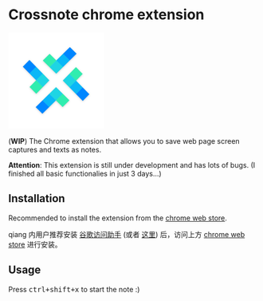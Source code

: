 # Crossnote chrome extension

![](logo192.png)

(**WIP**) The Chrome extension that allows you to save web page screen captures and texts as notes.

**Attention**: This extension is still under development and has lots of bugs. (I finished all basic functionalies in just 3 days...)

## Installation

Recommended to install the extension from the [chrome web store](https://chrome.google.com/webstore/detail/crossnote/nidmhhkpppclphaepcefehpmelobjhpo).

qiang 内用户推荐安装 [谷歌访问助手](https://www.ggfwzs.com/) (或者 [这里](https://github.com/haotian-wang/google-access-helper)) 后，访问上方 [chrome web store](https://chrome.google.com/webstore/detail/crossnote/nidmhhkpppclphaepcefehpmelobjhpo) 进行安装。

## Usage

Press <kbd>ctrl+shift+x</kbd> to start the note :)
